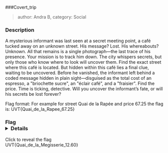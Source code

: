 ###Covert_trip 
> author: Andra B, category: Social

### Description
A mysterious informant was last seen at a secret meeting point, a café 
tucked away on an unknown street. His message? Lost. His whereabouts? 
Unknown. All that remains is a single photograph—the last trace of his 
presence.
Your mission is to track him down. The city whispers secrets, but only 
those who know where to look will uncover them. Find the exact street 
where this café is located.
But hidden within this café lies a final clue, waiting to be uncovered. 
Before he vanished, the informant left behind a coded message hidden in 
plain sight—disguised as the total cost of an espresso, a "briochette sucre", an 
"éclair café", and a "fraisier". Find the price.
Time is ticking, detective. Will you uncover the informant’s fate, or will 
his secrets be lost forever?

Flag format:
For example for street Quai de la Rapée and price 67.25 the flag is:
UVT{Quai_de_la_Rapee_67.25}

### Flag <details>
  <summary>Click to reveal the flag</summary>
  UVT{Quai_de_la_Megisserie_12.60}
</details>
